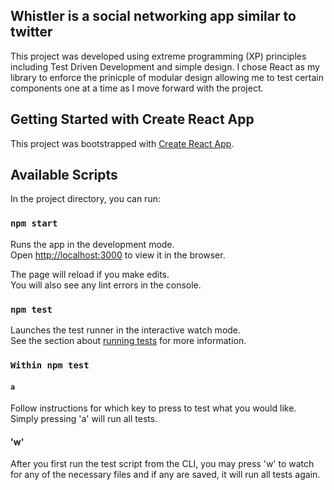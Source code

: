## Whistler is a social networking app similar to twitter
This project was developed using extreme programming (XP) principles including Test Driven Development and simple design. I chose React as my library to enforce the prinicple of modular design allowing me to test certain components one at a time as I move forward with the project.

## Getting Started with Create React App

This project was bootstrapped with [Create React App](https://github.com/facebook/create-react-app).

## Available Scripts

In the project directory, you can run:

### `npm start`

Runs the app in the development mode.\
Open [http://localhost:3000](http://localhost:3000) to view it in the browser.

The page will reload if you make edits.\
You will also see any lint errors in the console.

### `npm test`

Launches the test runner in the interactive watch mode.\
See the section about [running tests](https://facebook.github.io/create-react-app/docs/running-tests) for more information.

### `Within npm test`

#### `a`

Follow instructions for which key to press to test what you would like. Simply pressing 'a' will run all tests.

#### 'w'

After you first run the test script from the CLI, you may press 'w' to watch for any of the necessary files and if any are saved, it will run all tests again.

